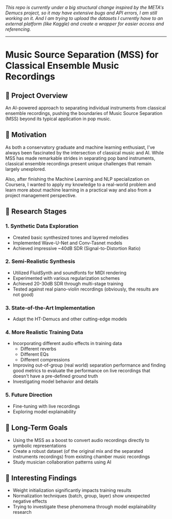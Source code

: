 *This repo is currently under a big structural change inspired by the META's Demucs project, so it may have extensive bugs and API errors, I am still working on it. And I am trying to upload the datasets I currently have to an external platform (like Kaggle) and create a wrapper for easier access and referencing.*

---

# Music Source Separation (MSS) for Classical Ensemble Music Recordings

## 🎵 Project Overview
An AI-powered approach to separating individual instruments from classical ensemble recordings, pushing the boundaries of Music Source Separation (MSS) beyond its typical application in pop music.

## 🎯 Motivation
As both a conservatory graduate and machine learning enthusiast, I've always been fascinated by the intersection of classical music and AI. While MSS has made remarkable strides in separating pop band instruments, classical ensemble recordings present unique challenges that remain largely unexplored.

Also, after finishing the Machine Learning and NLP specialization on Coursera, I wanted to apply my knowledge to a real-world problem and learn more about machine learning in a practical way and also from a project management perspective.

## 🔬 Research Stages

### 1. Synthetic Data Exploration
- Created basic synthesized tones and layered melodies
- Implemented Wave-U-Net and Conv-Tasnet models
- Achieved impressive ~40dB SDR (Signal-to-Distortion Ratio)

### 2. Semi-Realistic Synthesis
- Utilized FluidSynth and soundfonts for MIDI rendering
- Experimented with various regularization schemes
- Achieved 20-30dB SDR through multi-stage training
- Tested against real piano-violin recordings (obviously, the results are not good)

### 3. State-of-the-Art Implementation
- Adapt the HT-Demucs and other cutting-edge models

### 4. More Realistic Training Data
- Incorporating different audio effects in training data
  - Different reverbs
  - Different EQs
  - Different compressions
- Improving out-of-group (real world) separation performance and finding good metrics to evaluate the performance on live recordings that doesn't have a pre-defined ground truth
- Investigating model behavior and details

### 5. Future Direction
- Fine-tuning with live recordings
- Exploring model explainability

## 🎯 Long-Term Goals
- Using the MSS as a boost to convert audio recordings directly to symbolic representations
- Create a robust dataset (of the original mix and the separated instruments recordings) from existing chamber music recordings
- Study musician collaboration patterns using AI

## 🤔 Interesting Findings
- Weight initialization significantly impacts training results
- Normalization techniques (batch, group, layer) show unexpected negative effects
- Trying to investigate these phenomena through model explainability research


